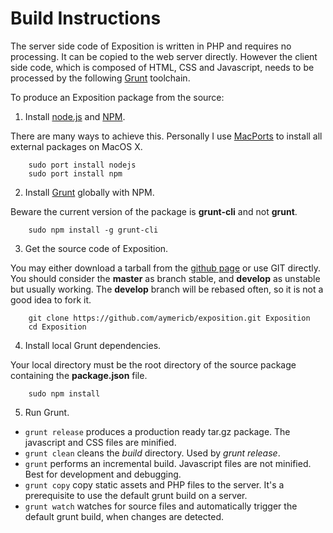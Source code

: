 
# Build Instructions

The server side code of Exposition is written in PHP and requires no processing. It can be copied to the web server directly. However the client side code, which is composed of HTML, CSS and Javascript, needs to be processed by the following [Grunt](http://gruntjs.com) toolchain.

To produce an Exposition package from the source:

1. Install [node.js](http://nodejs.org) and [NPM](https://npmjs.org).

  There are many ways to achieve this. Personally I use [MacPorts](http://www.macports.org) to install all external packages on MacOS X. 

        sudo port install nodejs
        sudo port install npm

2. Install [Grunt](http://gruntjs.com)  globally with NPM.

  Beware the current version of the package is **grunt-cli** and not **grunt**.

        sudo npm install -g grunt-cli

3. Get the source code of Exposition.

  You may either download a tarball from the  [github page](https://github.com/aymericb/exposition) or use GIT directly. You should consider the **master** as branch stable, and **develop** as unstable but usually working. The **develop** branch will be rebased often, so it is not a good idea to fork it.

        git clone https://github.com/aymericb/exposition.git Exposition
        cd Exposition

4. Install local Grunt dependencies.

  Your local directory must be the root directory of the source package containing the **package.json** file.

        sudo npm install

5. Run Grunt.

  * `grunt release` produces a production ready tar.gz package. The javascript and CSS files are minified.
  * `grunt clean` cleans the *build* directory. Used by *grunt release*.
  * `grunt` performs an incremental build. Javascript files are not minified. Best for development and debugging.
  * `grunt copy` copy static assets and PHP files to the server. It's a prerequisite to use the default grunt build on a server.
  * `grunt watch` watches for source files and automatically trigger the default grunt build, when changes are detected.



